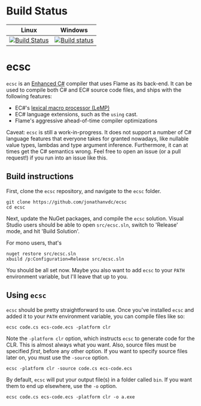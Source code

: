 # Build Status

Linux | Windows
----- | -------
[![Build Status](https://travis-ci.org/jonathanvdc/ecsc.svg?branch=master)](https://travis-ci.org/jonathanvdc/ecsc) | [![Build status](https://ci.appveyor.com/api/projects/status/6t6whsqeiebiggbc?svg=true)](https://ci.appveyor.com/project/jonathanvdc/ecsc)

# ecsc

`ecsc` is an [Enhanced C#](http://ecsharp.net/) compiler that uses Flame as its back-end. It can be used to compile both C# and EC# source code files, and ships with the following features:
* EC#'s [lexical macro processor (LeMP)](http://ecsharp.net/lemp/)
* EC# language extensions, such as the `using` cast.
* Flame's aggressive ahead-of-time compiler optimizations

Caveat: `ecsc` is still a work-in-progress. It does not support a number of C# language features that everyone takes for granted nowadays, like nullable value types, lambdas and type argument inference. Furthermore, it can at times get the C# semantics wrong. Feel free to open an issue (or a pull request!) if you run into an issue like this.

## Build instructions

First, clone the `ecsc` repository, and navigate to the `ecsc` folder.

```
git clone https://github.com/jonathanvdc/ecsc
cd ecsc
```

Next, update the NuGet packages, and compile the `ecsc` solution.
Visual Studio users should be able to open `src/ecsc.sln`, switch to 'Release' mode, and hit 'Build Solution'.

For mono users, that's

```
nuget restore src/ecsc.sln
xbuild /p:Configuration=Release src/ecsc.sln
```

You should be all set now. Maybe you also want to add `ecsc` to your `PATH` environment variable, but I'll leave that up to you.

## Using `ecsc`

`ecsc` should be pretty straightforward to use. Once you've installed `ecsc` and added it to your `PATH` environment variable, you can compile files like so:

```
ecsc code.cs ecs-code.ecs -platform clr
```

Note the `-platform clr` option, which instructs `ecsc` to generate code for the CLR. This is almost always what you want. Also, source files must be specified _first_, before any other option. If you want to specify source files later on, you must use the `-source` option. 

```
ecsc -platform clr -source code.cs ecs-code.ecs 
```

By default, `ecsc` will put your output file(s) in a folder called `bin`. If you want them to end up elsewhere, use the `-o` option.

```
ecsc code.cs ecs-code.ecs -platform clr -o a.exe
```
